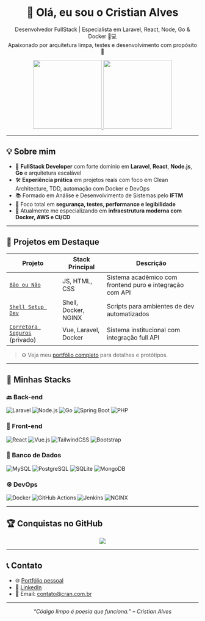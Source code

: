 <h1 align="center">👋 Olá, eu sou o Cristian Alves</h1>
<p align="center">
  Desenvolvedor FullStack | Especialista em Laravel, React, Node, Go & Docker 🧠💻<br>
  Apaixonado por arquitetura limpa, testes e desenvolvimento com propósito 🚀
</p>

<div align="center">
  <a href="https://github.com/krittz">
    <img height="180em" src="https://github-readme-stats.vercel.app/api?username=krittz&show_icons=true&theme=dracula&include_all_commits=true&count_private=true"/>
    <img height="180em" src="https://github-readme-stats.vercel.app/api/top-langs/?username=krittz&layout=compact&langs_count=10&theme=dracula"/>
  </a>
</div>

---

## 💡 Sobre mim

- 🧠 **FullStack Developer** com forte domínio em **Laravel**, **React**, **Node.js**, **Go** e arquitetura escalável
- 🛠️ **Experiência prática** em projetos reais com foco em Clean Architecture, TDD, automação com Docker e DevOps
- 📚 Formado em Análise e Desenvolvimento de Sistemas pelo **IFTM**
- 🔐 Foco total em **segurança, testes, performance e legibilidade**
- 🌱 Atualmente me especializando em **infraestrutura moderna com Docker, AWS e CI/CD**

---

## 📌 Projetos em Destaque

| Projeto | Stack Principal | Descrição |
|--------|----------------|-----------|
| [`Bão ou Não`](https://github.com/krittz/bao-ou-nao) | JS, HTML, CSS | Sistema acadêmico com frontend puro e integração com API |
| [`Shell Setup Dev`](https://github.com/krittz/shell-setup-dev) | Shell, Docker, NGINX | Scripts para ambientes de dev automatizados |
| [`Corretora Seguros`](https://github.com/krittz) (privado) | Vue, Laravel, Docker | Sistema institucional com integração full API |

> ⚙️ Veja meu [portfólio completo](https://krittz.github.io/portifolio/) para detalhes e protótipos.

---

## 🧰 Minhas Stacks

### 🔙 Back-end
![Laravel](https://img.shields.io/badge/Laravel-E34F26?style=flat&logo=laravel&logoColor=white)
![Node.js](https://img.shields.io/badge/Node.js-339933?style=flat&logo=node.js&logoColor=white)
![Go](https://img.shields.io/badge/Go-00ADD8?style=flat&logo=go&logoColor=white)
![Spring Boot](https://img.shields.io/badge/Spring_Boot-6DB33F?style=flat&logo=spring-boot&logoColor=white)
![PHP](https://img.shields.io/badge/PHP-777BB4?style=flat&logo=php&logoColor=white)

### 🎨 Front-end
![React](https://img.shields.io/badge/React-61DAFB?style=flat&logo=react&logoColor=white)
![Vue.js](https://img.shields.io/badge/Vue.js-4FC08D?style=flat&logo=vue.js&logoColor=white)
![TailwindCSS](https://img.shields.io/badge/Tailwind_CSS-38B2AC?style=flat&logo=tailwind-css&logoColor=white)
![Bootstrap](https://img.shields.io/badge/Bootstrap-7952B3?style=flat&logo=bootstrap&logoColor=white)

### 🧱 Banco de Dados
![MySQL](https://img.shields.io/badge/MySQL-4479A1?style=flat&logo=mysql&logoColor=white)
![PostgreSQL](https://img.shields.io/badge/PostgreSQL-4169E1?style=flat&logo=postgresql&logoColor=white)
![SQLite](https://img.shields.io/badge/SQLite-003B57?style=flat&logo=sqlite&logoColor=white)
![MongoDB](https://img.shields.io/badge/MongoDB-47A248?style=flat&logo=mongodb&logoColor=white)

### ⚙️ DevOps
![Docker](https://img.shields.io/badge/Docker-2496ED?style=flat&logo=docker&logoColor=white)
![GitHub Actions](https://img.shields.io/badge/GitHub_Actions-2088FF?style=flat&logo=github-actions&logoColor=white)
![Jenkins](https://img.shields.io/badge/Jenkins-D24939?style=flat&logo=jenkins&logoColor=white)
![NGINX](https://img.shields.io/badge/NGINX-009639?style=flat&logo=nginx&logoColor=white)

---

## 🏆 Conquistas no GitHub

<p align="center">
  <img src="https://github-profile-trophy.vercel.app/?username=krittz&theme=darkhub&no-frame=true&no-bg=true&column=6"/>
</p>

---

## 📞 Contato

- 🌐 [Portfólio pessoal](https://krittz.github.io/portifolio/)
- 💼 [LinkedIn](https://linkedin.com/in/cristian-alves-961491179/)
- 💌 Email: contato@cran.com.br

---

<p align="center">
  <i>“Código limpo é poesia que funciona.” – Cristian Alves</i>
</p>
